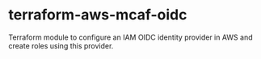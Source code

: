# terraform-aws-mcaf-oidc
Terraform module to configure an IAM OIDC identity provider in AWS and create roles using this provider.
